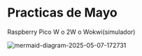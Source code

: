 # Practicas de Mayo

Raspberry Pico W o 2W o Wokwi(simulador)


![mermaid-diagram-2025-05-07-172731](https://github.com/user-attachments/assets/fb9e6bcb-38ed-4fed-9a76-076acee2f22b)
